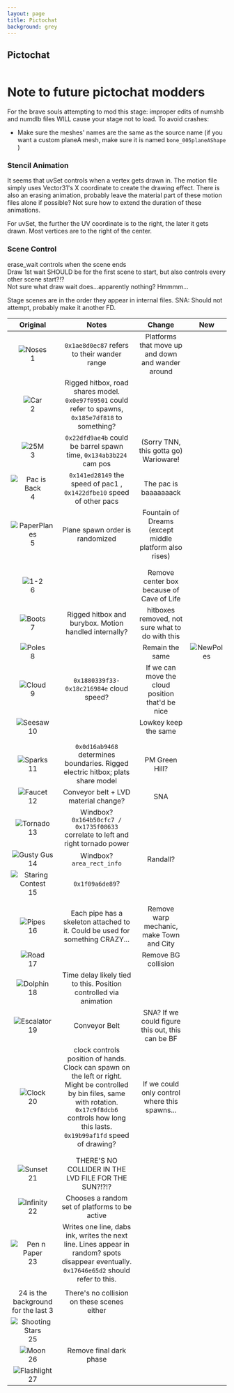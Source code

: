 ```yaml
---
layout: page
title: Pictochat
background: grey
---
```


<div class="col-lg-12 text-center">
	<h2 class="section-heading text-uppercase">Pictochat</h2>
</div>
<img class="img-fluid d-block mx-auto" src="https://ssb.wiki.gallery/images/thumb/0/07/SSBU-PictoChat_2.png/800px-SSBU-PictoChat_2.png" alt="">

# Note to future pictochat modders
For the brave souls attempting to mod this stage: improper edits of numshb and numdlb files WILL cause your stage not to load. To avoid crashes:
- Make sure the meshes' names are the same as the source name (if you want a custom planeA mesh, make sure it is named `bone_005planeAShape` )

### Stencil Animation
It seems that uvSet controls when a vertex gets drawn in. The motion file simply uses Vector31's X coordinate to create the drawing effect. There is also an erasing animation, probably leave the material part of these motion files alone if possible? Not sure how to extend the duration of these animations.

For uvSet, the further the UV coordinate is to the right, the later it gets drawn. Most vertices are to the right of the center.


### Scene Control
erase_wait controls when the scene ends<br/>
Draw 1st wait SHOULD be for the first scene to start, but also controls every other scene start?!? <br/>
Not sure what draw wait does...apparently nothing? Hmmmm...

Stage scenes are in the order they appear in internal files. SNA: Should not attempt, probably make it another FD.

| Original | Notes | Change | New |
| :---:|:----:|:---:|:---:|
| ![Noses](https://ssb.wiki.gallery/images/thumb/e/e4/Pictochat_2_Jellyfish.jpeg/175px-Pictochat_2_Jellyfish.jpeg)<br/>1| `0x1ae8d0ec87` refers to their wander range | Platforms that move up and down and wander around | |
| ![Car](https://ssb.wiki.gallery/images/thumb/8/8b/PictoChat_2_Car.jpg/175px-PictoChat_2_Car.jpg)<br/> 2| Rigged hitbox, road shares model. `0x0e97f09501` could refer to spawns, `0x185e7df818` to something? | | |
| ![25M](https://ssb.wiki.gallery/images/thumb/6/6e/Pictochat_2_Donkey_Kong.jpeg/175px-Pictochat_2_Donkey_Kong.jpeg)<br/> 3| `0x22dfd9ae4b` could be barrel spawn time,  `0x134ab3b224` cam pos | (Sorry TNN, this gotta go) Warioware! | |
| ![Pac is Back](https://ssb.wiki.gallery/images/thumb/f/f6/Pictochat_2_PacPix.jpg/175px-Pictochat_2_PacPix.jpg)<br/> 4| `0x141ed28149` the speed of pac1 , `0x1422dfbe10` speed of other pacs  | The pac is baaaaaaack | |
| ![PaperPlanes](https://ssb.wiki.gallery/images/thumb/1/1f/PictoChat_2_Paper_Airplanes.jpeg/175px-PictoChat_2_Paper_Airplanes.jpeg)<br/> 5| Plane spawn order is randomized| Fountain of Dreams (except middle platform also rises) | |
| | | |
| | | |
| ![1-2](https://ssb.wiki.gallery/images/thumb/e/ed/PictoChat_2_Girders.jpeg/175px-PictoChat_2_Girders.jpeg)<br/> 6| | Remove center box because of Cave of Life | |
| ![Boots](https://ssb.wiki.gallery/images/thumb/0/06/PictoChat_2_Boots.jpeg/175px-PictoChat_2_Boots.jpeg)<br/> 7| Rigged hitbox and burybox. Motion handled internally? | hitboxes removed, not sure what to do with this | |
| ![Poles](https://ssb.wiki.gallery/images/thumb/1/14/PictoChat_2_Poles.jpeg/175px-PictoChat_2_Poles.jpeg)<br/> 8| | Remain the same |![NewPoles](https://ssb.wiki.gallery/images/thumb/1/14/PictoChat_2_Poles.jpeg/175px-PictoChat_2_Poles.jpeg) |
| ![Cloud](https://ssb.wiki.gallery/images/thumb/6/69/PictoChat_2_Clouds.jpeg/175px-PictoChat_2_Clouds.jpeg)<br/> 9| `0x1880339f33-0x18c216984e` cloud speed? | If we can move the cloud position that'd be nice | |
| ![Seesaw](https://ssb.wiki.gallery/images/thumb/2/20/PictoChat_2_Seesaw.jpeg/175px-PictoChat_2_Seesaw.jpeg)<br/> 10| | Lowkey keep the same | |
| | | |
| | | |
| ![Sparks](https://ssb.wiki.gallery/images/thumb/f/f0/PictoChat_2_Sparks.jpeg/175px-PictoChat_2_Sparks.jpeg)<br/> 11| `0x0d16ab9468` determines boundaries. Rigged electric hitbox; plats share model | PM Green Hill? | |
| ![Faucet](https://ssb.wiki.gallery/images/thumb/1/15/Pictochat_2_Faucet.jpg/175px-Pictochat_2_Faucet.jpg)<br/> 12| Conveyor belt + LVD material change? | SNA |
| ![Tornado](https://ssb.wiki.gallery/images/thumb/1/10/PictoChat_2_Tornado.jpeg/175px-PictoChat_2_Tornado.jpeg)<br/> 13| Windbox? `0x164b50cfc7 / 0x1735f08633` correlate to left and right tornado power | | |
| ![Gusty Gus](https://ssb.wiki.gallery/images/thumb/8/82/PictoChat_2_Gusty_Gus_2.jpeg/175px-PictoChat_2_Gusty_Gus_2.jpeg)<br/> 14| Windbox? `area_rect_info` | Randall? | |
| ![Staring Contest](https://ssb.wiki.gallery/images/thumb/9/92/PictoChat_2_Staring_Contest.jpeg/175px-PictoChat_2_Staring_Contest.jpeg)<br/> 15| `0x1f09a6de89`? | | |
| | | |
| | | |
| ![Pipes](https://ssb.wiki.gallery/images/thumb/9/90/Pictochat_2_Pipes.jpg/175px-Pictochat_2_Pipes.jpg)<br/> 16| Each pipe has a skeleton attached to it. Could be used for something CRAZY... | Remove warp mechanic, make Town and City | |
| ![Road](https://ssb.wiki.gallery/images/thumb/e/e8/PictoChat_2_Road.jpg/175px-PictoChat_2_Road.jpg)<br/> 17| | Remove BG collision | |
| ![Dolphin](https://ssb.wiki.gallery/images/thumb/d/d9/Pictochat_2_Dolphins.jpeg/175px-Pictochat_2_Dolphins.jpeg)<br/> 18| Time delay likely tied to this. Position controlled via animation | | |
| ![Escalator](https://ssb.wiki.gallery/images/thumb/3/34/PictoChat_2_Elevator.jpeg/175px-PictoChat_2_Elevator.jpeg)<br/> 19| Conveyor Belt | SNA? If we could figure this out, this can be BF | |
| ![Clock](https://ssb.wiki.gallery/images/thumb/4/4e/PictoChat_2_Clock.jpeg/175px-PictoChat_2_Clock.jpeg)<br/> 20| clock controls position of hands. Clock can spawn on the left or right. Might be controlled by bin files, same with rotation. `0x17c9f8dcb6` controls how long this lasts. `0x19b99af1fd` speed of drawing? | If we could only control where this spawns... | |
| | | |
| | | |
| ![Sunset](https://ssb.wiki.gallery/images/thumb/4/41/PictoChat_2_Sunset.jpeg/175px-PictoChat_2_Sunset.jpeg)<br/> 21| THERE'S NO COLLIDER IN THE LVD FILE FOR THE SUN?!?!? | | |
| ![Infinity](https://ssb.wiki.gallery/images/thumb/5/5a/PictoChat_2_Infinity.jpeg/175px-PictoChat_2_Infinity.jpeg)<br/> 22| Chooses a random set of platforms to be active | | |
| ![Pen n Paper](https://ssb.wiki.gallery/images/thumb/6/6a/PictoChat_2_Script.jpeg/175px-PictoChat_2_Script.jpeg)<br/> 23| Writes one line, dabs ink, writes the next line. Lines appear in random? spots disappear eventually. `0x17646e65d2` should refer to this. | | |
| | | |
| 24 is the background for the last 3 | There's no collision on these scenes either | | | | |
| ![Shooting Stars](https://ssb.wiki.gallery/images/thumb/2/27/PictoChat_2_Shooting_Star.jpeg/175px-PictoChat_2_Shooting_Star.jpeg)<br/> 25| | | |
| ![Moon](https://ssb.wiki.gallery/images/thumb/8/86/PictoChat_2_Moon.jpeg/175px-PictoChat_2_Moon.jpeg)<br/> 26| Remove final dark phase | | |
| ![Flashlight](https://ssb.wiki.gallery/images/thumb/b/b3/PictoChat_2_Policeman.jpeg/175px-PictoChat_2_Policeman.jpeg)<br/> 27| | | |